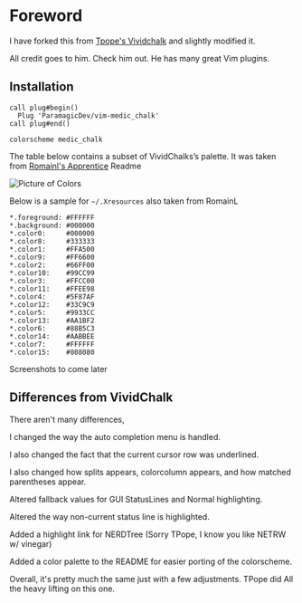 # Foreword

I have forked this from [Tpope's Vividchalk](https://github.com/tpope/vim-vividchalk)
and slightly modified it.

All credit goes to him. Check him out. He has many great Vim plugins.

## Installation

```vimL
call plug#begin()
  Plug 'ParamagicDev/vim-medic_chalk'
call plug#end()

colorscheme medic_chalk
```

The table below contains a subset of VividChalks’s palette.
It was taken from [Romainl's Apprentice](https://github.com/romainl/Apprentice) Readme

![Picture of Colors](https://thumbs.gfycat.com/EuphoricFrequentHornet-size_restricted.gif)

Below is a sample for `~/.Xresources` also taken from RomainL

    *.foreground: #FFFFFF
    *.background: #000000
    *.color0:     #000000
    *.color8:     #333333
    *.color1:     #FFA500
    *.color9:     #FF6600
    *.color2:     #66FF00
    *.color10:    #99CC99
    *.color3:     #FFCC00
    *.color11:    #FFEE98
    *.color4:     #5F87AF
    *.color12:    #33C9C9
    *.color5:     #9933CC
    *.color13:    #AA1BF2
    *.color6:     #88B5C3
    *.color14:    #AABBEE
    *.color7:     #FFFFFF
    *.color15:    #808080

Screenshots to come later

## Differences from VividChalk

There aren't many differences,

I changed the way the auto completion menu is handled.

I also changed the fact that the current cursor row was underlined.

I also changed how splits appears, colorcolumn appears, and
how matched parentheses appear.

Altered fallback values for GUI StatusLines and Normal highlighting.

Altered the way non-current status line is highlighted.

Added a highlight link for NERDTree (Sorry TPope, I know you like NETRW w/ vinegar)

Added a color palette to the README for easier porting of the colorscheme.

Overall, it's pretty much the same just with a few adjustments. TPope did
All the heavy lifting on this one.
